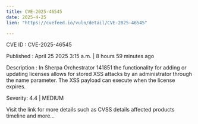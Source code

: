 ```yaml
---
title: CVE-2025-46545
date: 2025-4-25
lien: "https://cvefeed.io/vuln/detail/CVE-2025-46545"

---
```


CVE ID : CVE-2025-46545

Published :  April 25
2025
3:15 a.m. | 8 hours
59 minutes ago

Description : In Sherpa Orchestrator 141851
the functionality for adding or updating licenses allows for stored XSS attacks by an administrator through the name parameter. The XSS payload can execute when the license expires.

Severity: 4.4 | MEDIUM

Visit the link for more details
such as CVSS details
affected products
timeline
and more...
